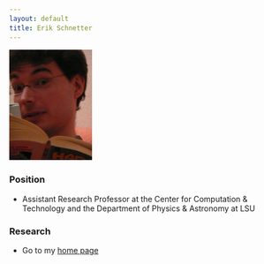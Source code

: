```yaml
---
layout: default
title: Erik Schnetter
---
```

<img src="eschnetter-photo.jpg" alt="Photo of Erik Schnetter" class="float-right" width="150" />

### Position

-   Assistant Research Professor at the Center for Computation &
    Technology and the Department of Physics & Astronomy at LSU

### Research

-   Go to my [home page](http://www.cct.lsu.edu/~eschnett/)
